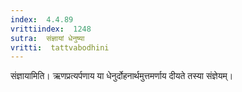 ```yaml
---
index:  4.4.89
vrittiindex:  1248
sutra:  संज्ञायां धेनुष्या
vritti:  tattvabodhini 
---
```


संज्ञायामिति। ऋणप्रत्यर्पणाय या धेनुर्दोहनार्थमुत्तमर्णाय दीयते तस्या संज्ञेयम्।

